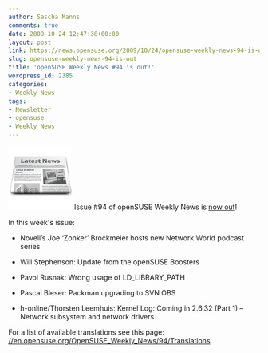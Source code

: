 ```yaml
---
author: Sascha Manns
comments: true
date: 2009-10-24 12:47:38+00:00
layout: post
link: https://news.opensuse.org/2009/10/24/opensuse-weekly-news-94-is-out/
slug: opensuse-weekly-news-94-is-out
title: 'openSUSE Weekly News #94 is out!'
wordpress_id: 2385
categories:
- Weekly News
tags:
- Newsletter
- opensuse
- Weekly News
---
```


![news](/wp-content/uploads/2007/11/knewsticker.png) Issue #94 of openSUSE Weekly News is [now out](//en.opensuse.org/OpenSUSE_Weekly_News/94)!

In this week's issue:





	
  * Novell’s Joe ‘Zonker’ Brockmeier hosts new Network World podcast series

	
  * Will Stephenson: Update from the openSUSE Boosters

	
  * Pavol Rusnak: Wrong usage of LD_LIBRARY_PATH

	
  * Pascal Bleser: Packman upgrading to SVN OBS

	
  * h-online/Thorsten Leemhuis: Kernel Log: Coming in 2.6.32 (Part 1) – Network subsystem and network drivers


For a list of available translations see this page:
[//en.opensuse.org/OpenSUSE_Weekly_News/94/Translations](//en.opensuse.org/OpenSUSE_Weekly_News/94/Translations).
